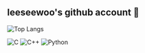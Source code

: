 ## leeseewoo's github account 👋

<!--
**nyongnyongi/nyongnyongi** is a ✨ _special_ ✨ repository because its `README.md` (this file) appears on your GitHub profile.

Here are some ideas to get you started:

- 🔭 I’m currently working on ...
- 🌱 I’m currently learning ...
- 👯 I’m looking to collaborate on ...
- 🤔 I’m looking for help with ...
- 💬 Ask me about ...
- 📫 How to reach me: ...
- 😄 Pronouns: ...
- ⚡ Fun fact: ...
-->


![Top Langs](https://github-readme-stats.vercel.app/api/top-langs/?username=nyongnyongi&layout=compact&theme=default)

![C](https://img.shields.io/badge/Dart-50%25-teal)
![C++](https://img.shields.io/badge/Java-16%25-orange)
![Python](https://img.shields.io/badge/TypeScript-14%25-blue)
